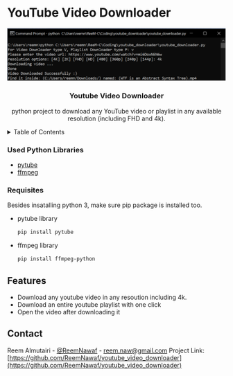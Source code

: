# YouTube Video Downloader

<div id="top"></div>

<div align="center">
  <a href="https://github.com/ReemNawaf/youtube_video_downloader">
    <img src="images/yvd1.png" alt="program-output-screen">
  </a>

<h3 align="center">Youtube Video Downloader</h3>

  <p align="center">
    python project to download any YouTube video or playlist in any available resolution (including FHD and 4k).
    
</div>



<!-- TABLE OF CONTENTS -->
<details>
  <summary>Table of Contents</summary>
  <ol>
    <li><a href="#used-python-libraries">Used Python Libraries</a></li>
    <li><a href="#requisites">Requisites</a></li>
    <li><a href="#features">Usage</a></li>
    <li><a href="#contact">Contact</a></li>
  </ol>
</details>

### Used Python Libraries

* [pytube](https://pytube.io/en/latest/)
* [ffmpeg](https://www.ffmpeg.org/)

### Requisites
Besides insatalling python 3, make sure pip package is installed too.

* pytube library
  ```sh
  pip install pytube
  ```
* ffmpeg library
  ```sh
  pip install ffmpeg-python
  ```

## Features
* Download any youtube video in any resoution including 4k.
* Download an entire youtube playlist with one click
* Open the video after downloading it

<!-- CONTACT -->
## Contact

Reem Almutairi - [@ReemNawaf](https://twitter.com/ReemNawaf) - reem.naw@gmail.com
Project Link: [https://github.com/ReemNawaf/youtube_video_downloader](https://github.com/ReemNawaf/youtube_video_downloader)
